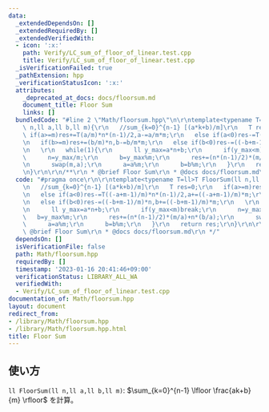 ```yaml
---
data:
  _extendedDependsOn: []
  _extendedRequiredBy: []
  _extendedVerifiedWith:
  - icon: ':x:'
    path: Verify/LC_sum_of_floor_of_linear.test.cpp
    title: Verify/LC_sum_of_floor_of_linear.test.cpp
  _isVerificationFailed: true
  _pathExtension: hpp
  _verificationStatusIcon: ':x:'
  attributes:
    _deprecated_at_docs: docs/floorsum.md
    document_title: Floor Sum
    links: []
  bundledCode: "#line 2 \"Math/floorsum.hpp\"\n\r\ntemplate<typename T=ll>T FloorSum(ll\
    \ n,ll a,ll b,ll m){\r\n   //sum_{k=0}^{n-1} [(a*k+b)/m]\r\n   T res=0;\r\n  \
    \ if(a>=m)res+=T(a/m)*n*(n-1)/2,a-=a/m*m;\r\n   else if(a<0)res-=T((-a+m-1)/m)*n*(n-1)/2,a+=((-a+m-1)/m)*m;\r\
    \n   if(b>=m)res+=(b/m)*n,b-=b/m*m;\r\n   else if(b<0)res-=((-b+m-1)/m)*n,b+=((-b+m-1)/m)*m;\r\
    \n   \r\n   while(1){\r\n      ll y_max=a*n+b;\r\n      if(y_max<m)break;\r\n\
    \      n=y_max/m;\r\n      b=y_max%m;\r\n      res+=(n*(n-1)/2)*(m/a)+n*(b/a);\r\
    \n      swap(m,a);\r\n      a=a%m;\r\n      b=b%m;\r\n   }\r\n   return res;\r\
    \n}\r\n\r\n/**\r\n * @brief Floor Sum\r\n * @docs docs/floorsum.md\r\n */\n"
  code: "#pragma once\r\n\r\ntemplate<typename T=ll>T FloorSum(ll n,ll a,ll b,ll m){\r\
    \n   //sum_{k=0}^{n-1} [(a*k+b)/m]\r\n   T res=0;\r\n   if(a>=m)res+=T(a/m)*n*(n-1)/2,a-=a/m*m;\r\
    \n   else if(a<0)res-=T((-a+m-1)/m)*n*(n-1)/2,a+=((-a+m-1)/m)*m;\r\n   if(b>=m)res+=(b/m)*n,b-=b/m*m;\r\
    \n   else if(b<0)res-=((-b+m-1)/m)*n,b+=((-b+m-1)/m)*m;\r\n   \r\n   while(1){\r\
    \n      ll y_max=a*n+b;\r\n      if(y_max<m)break;\r\n      n=y_max/m;\r\n   \
    \   b=y_max%m;\r\n      res+=(n*(n-1)/2)*(m/a)+n*(b/a);\r\n      swap(m,a);\r\n\
    \      a=a%m;\r\n      b=b%m;\r\n   }\r\n   return res;\r\n}\r\n\r\n/**\r\n *\
    \ @brief Floor Sum\r\n * @docs docs/floorsum.md\r\n */"
  dependsOn: []
  isVerificationFile: false
  path: Math/floorsum.hpp
  requiredBy: []
  timestamp: '2023-01-16 20:41:46+09:00'
  verificationStatus: LIBRARY_ALL_WA
  verifiedWith:
  - Verify/LC_sum_of_floor_of_linear.test.cpp
documentation_of: Math/floorsum.hpp
layout: document
redirect_from:
- /library/Math/floorsum.hpp
- /library/Math/floorsum.hpp.html
title: Floor Sum
---
```

## 使い方

`ll FloorSum(ll n,ll a,ll b,ll m)`: $\sum_{k=0}^{n-1} \lfloor \frac{ak+b}{m} \rfloor$ を計算。